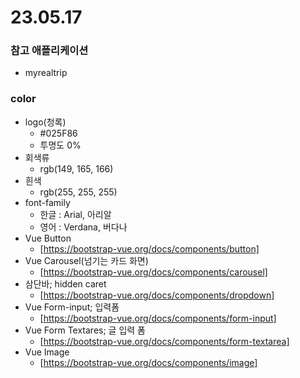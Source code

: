 # 23.05.17

### 참고 애플리케이션

- myrealtrip

### color

- logo(청록)
  - #025F86
  - 투명도 0%
- 회색류
  - rgb(149, 165, 166)
- 흰색
  - rgb(255, 255, 255)
- font-family
  - 한글 : Arial, 아리알
  - 영어 : Verdana, 버다나
- Vue Button
  - [https://bootstrap-vue.org/docs/components/button]
- Vue Carousel(넘기는 카드 화면)
  - [https://bootstrap-vue.org/docs/components/carousel]
- 삼단바; hidden caret
  - [https://bootstrap-vue.org/docs/components/dropdown]
- Vue Form-input; 입력폼
  - [https://bootstrap-vue.org/docs/components/form-input]
- Vue Form Textares; 글 입력 폼
  - [https://bootstrap-vue.org/docs/components/form-textarea]
- Vue Image
  - [https://bootstrap-vue.org/docs/components/image]
